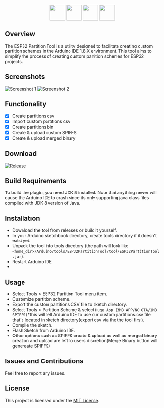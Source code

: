 <div align="center">
    <img src="https://img.shields.io/badge/ESP32-f8a631" height="50">
    <img src="https://img.shields.io/badge/Partition-bf457a" height="50">
    <img src="https://img.shields.io/badge/Tool-42b0f5" height="50">
    <a href="https://github.com/serifpersia/esp32partitiontool/releases/latest"><img src="https://img.shields.io/badge/v1.3-9a41c2" height="50"></a>
</div>

## Overview
The ESP32 Partition Tool is a utility designed to facilitate creating custom partition schemes in the Arduino IDE 1.8.X environment. This tool aims to simplify the process of creating custom partition schemes for ESP32 projects.
## Screenshots
![Screenshot 1](https://github.com/serifpersia/esp32partitiontool/assets/62844718/8724d57c-ebb5-404f-97f1-fe09134f53b5)
![Screenshot 2](https://github.com/serifpersia/esp32partitiontool/assets/62844718/2cdfec8b-710c-41e5-9e0c-50dbb52e4181)

## Functionality
- [x] Create partitions csv
- [x] Import custom partitions csv
- [x] Create partitions bin
- [x] Create & upload custom SPIFFS
- [x] Create & upload merged binary
      
## Download
 [![Release](https://img.shields.io/github/release/serifpersia/esp32partitiontool.svg?style=flat-square)](https://github.com/serifpersia/esp32partitiontool/releases)

## Build Requirements
To build the plugin, you need JDK 8 installed. Note that anything newer will cause the Arduino IDE to crash since its only supporting java class files compiled with JDK 8 version of Java.
## Installation
- Download the tool from releases or build it yourself.
- In your Arduino sketchbook directory, create tools directory if it doesn't exist yet.
- Unpack the tool into tools directory (the path will look like `<home_dir>/Arduino/tools/ESP32PartitionTool/tool/ESP32PartitionTool.jar`).
- Restart Arduino IDE
- 
## Usage
- Select Tools > ESP32 Partition Tool menu item.
- Customize partition scheme.
- Export the custom partitions CSV file to sketch directory.
- Select Tools > Partition Scheme & select `Huge App (3MB APP/NO OTA/1MB SPIFFS)`*this will tell Arduino IDE to use our custom partitions.csv file that's located in sketch directory(export csv via the the tool first).
- Compile the sketch.
- Flash Sketch from Arduino IDE.
- Other options such as SPIFFS create & upload as well as merged binary creation and upload are left to users discretion(Merge Binary button will genereate SPIFFS) 

## Issues and Contributions
Feel free to report any issues.
## License
This project is licensed under the [MIT License](LICENSE).
